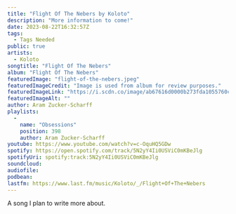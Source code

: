 ```yaml
---
title: "Flight Of The Nebers by Koloto"
description: "More information to come!"
date: 2023-08-22T16:32:57Z
tags:
  - Tags Needed
public: true
artists:
  - Koloto
songtitle: "Flight Of The Nebers"
album: "Flight Of The Nebers"
featuredImage: "flight-of-the-nebers.jpeg"
featuredImageCredit: "Image is used from album for review purposes."
featuredImageLink: "https://i.scdn.co/image/ab67616d0000b273fda1055760c5a977698b2c9a"
featuredImageAlt: ""
author: Aram Zucker-Scharff
playlists:
  -
    name: "Obsessions"
    position: 398
    author: Aram Zucker-Scharff
youtube: https://www.youtube.com/watch?v=c-OquHQ5GDw
spotify: https://open.spotify.com/track/5N2yY4Ii0USViC0mKBeJlg
spotifyUri: spotify:track:5N2yY4Ii0USViC0mKBeJlg
soundcloud:
audiofile:
podbean:
lastfm: https://www.last.fm/music/Koloto/_/Flight+Of+The+Nebers
---
```


A song I plan to write more about.
		
